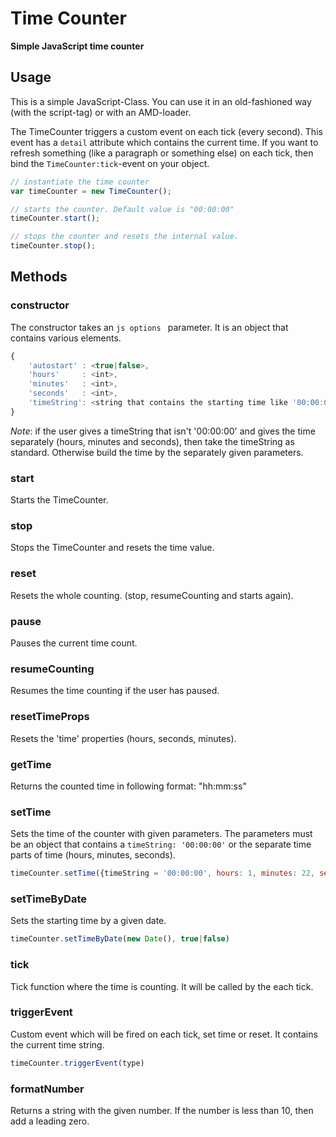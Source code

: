 # Time Counter
**Simple JavaScript time counter**

## Usage 
This is a simple JavaScript-Class. You can use it in an old-fashioned way (with the script-tag) or with an AMD-loader.

The TimeCounter triggers a custom event on each tick (every second).
This event has a `detail` attribute which contains the current time.
If you want to refresh something (like a paragraph or something else) on each tick, then bind the `TimeCounter:tick`-event on your object.

```js
// instantiate the time counter
var timeCounter = new TimeCounter();

// starts the counter. Default value is "00:00:00"
timeCounter.start();

// stops the counter and resets the internal value.
timeCounter.stop();
```

## Methods 
### constructor
The constructor takes an ```js options ``` parameter.
It is an object that contains various elements.

```js
{
    'autostart' : <true|false>,
    'hours'     : <int>,
    'minutes'   : <int>,
    'seconds'   : <int>,
    'timeString': <string that contains the starting time like '00:00:00' >
}
```
*Note*: if the user gives a timeString that isn't '00:00:00' and gives the time separately (hours, minutes and seconds), then take the timeString as standard.
Otherwise build the time by the separately given parameters.

### start 
Starts the TimeCounter.

### stop 
Stops the TimeCounter and resets the time value.

### reset
Resets the whole counting. (stop, resumeCounting and starts again).

### pause
Pauses the current time count.

### resumeCounting
Resumes the time counting if the user has paused.

### resetTimeProps
Resets the 'time' properties (hours, seconds, minutes).

### getTime 
Returns the counted time in following format: "hh:mm:ss"

### setTime
Sets the time of the counter with given parameters.
The parameters must be an object that contains a `timeString: '00:00:00'` or the separate time parts of time (hours, minutes, seconds).
```js
timeCounter.setTime({timeString = '00:00:00', hours: 1, minutes: 22, seconds: 33});
```

### setTimeByDate
Sets the starting time by a given date.
```js
timeCounter.setTimeByDate(new Date(), true|false)
```

### tick 
Tick function where the time is counting. It will be called by the each tick.

### triggerEvent
Custom event which will be fired on each tick, set time or reset.
It contains the current time string.
```js
timeCounter.triggerEvent(type)
```

### formatNumber 
Returns a string with the given number. 
If the number is less than 10, then add a leading zero.


